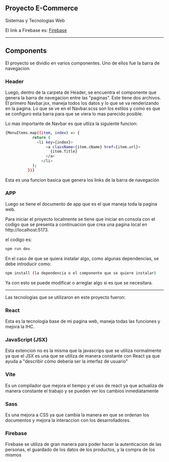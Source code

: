 ## Proyecto E-Commerce

Sistemas y Tecnologias Web

El link a Firebase es: [Firebase](ecommercesytw.web.app )

--------------------------------------------

## Components
El proyecto se dividio en varios componentes. Uno de ellos fue la barra de navegacion.

### Header
Luego, dentro de la carpeta de Header, se encuentra el componente que genera la barra de navegacion entre las "paginas".
Este tiene dos archivos. El primero Navbar.jsx, maneja todos los datos y lo que se va renderizando en la pagina. Lo que se ve en el Navbar.scss son los estilos y como es que se configuro esta barra para que se viera lo mas parecido posible.

Lo mas importante de Navbar es que utliza la siguiente funcion:
```bash
{MenuItems.map((item, index) => {
            return (
              <li key={index}>
                  <a className={item.cName} href={item.url}>
                    {item.Title}
                  </a>
                </li>
            );
          })}
```
Esta es una funcion basica que genera los links de la barra de navegación

### APP
Luego se tiene el documento de app que es el que maneja toda la pagina web.

Para iniciar el proyecto localmente se tiene que iniciar en consola con el codigo que se presenta a continuacion que crea una pagina local en http://localhost:5173.

el codigo es:
```bash
npm run dev
```
En el caso de que se quiera instalar algo, como algunas dependencias, se debe introducir como:

```bash
npm install (la dependencia o el componente que se quiere instalar)
```
Ya con esto se puede modificar o arreglar algo si es que se necesitara.

---------------------------------------------------------------------------------------------------------------------------------------------------

Las tecnologias que se utilizaron en este proyecto fueron:

### React
Esta es la tecnologia base de mi pagina web, maneja todas las funciones y mejora la IHC.
### JavaScript (JSX)
Esta extencion no es la misma que la javascrips que se utiliza normalmente ya que el JSX es una que se utiliza de manera constante con React ya que ayuda a "describir cómo debería ser la interfaz de usuario"
### Vite
Es un compilador que mejora el tiempo y el uso de react ya que actualiza de manera constante el trabajo y se pueden ver los cambios inmediatamente
### Sass
Es una mejora a CSS ya que cambia la manera en que se ordenan los documentos y mejora la interaccion con los desarrolladores.
### Firebase
Firebase se utiliza de gran manera para poder hacer la autenticacion de las personas, el guardado de los datos de los productos, y la compra de los mismos
